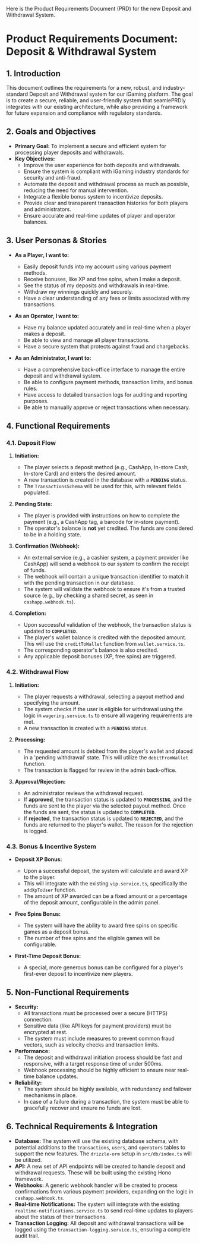 Here is the Product Requirements Document (PRD) for the new Deposit and Withdrawal System.

# Product Requirements Document: Deposit & Withdrawal System

## 1. Introduction

This document outlines the requirements for a new, robust, and industry-standard Deposit and Withdrawal system for our iGaming platform. The goal is to create a secure, reliable, and user-friendly system that seamlePRDly integrates with our existing architecture, while also providing a framework for future expansion and compliance with regulatory standards.

## 2. Goals and Objectives

- **Primary Goal:** To implement a secure and efficient system for processing player deposits and withdrawals.
- **Key Objectives:**
  - Improve the user experience for both deposits and withdrawals.
  - Ensure the system is compliant with iGaming industry standards for security and anti-fraud.
  - Automate the deposit and withdrawal process as much as possible, reducing the need for manual intervention.
  - Integrate a flexible bonus system to incentivize deposits.
  - Provide clear and transparent transaction histories for both players and administrators.
  - Ensure accurate and real-time updates of player and operator balances.

## 3. User Personas & Stories

- **As a Player, I want to:**
  - Easily deposit funds into my account using various payment methods.
  - Receive bonuses, like XP and free spins, when I make a deposit.
  - See the status of my deposits and withdrawals in real-time.
  - Withdraw my winnings quickly and securely.
  - Have a clear understanding of any fees or limits associated with my transactions.

- **As an Operator, I want to:**
  - Have my balance updated accurately and in real-time when a player makes a deposit.
  - Be able to view and manage all player transactions.
  - Have a secure system that protects against fraud and chargebacks.

- **As an Administrator, I want to:**
  - Have a comprehensive back-office interface to manage the entire deposit and withdrawal system.
  - Be able to configure payment methods, transaction limits, and bonus rules.
  - Have access to detailed transaction logs for auditing and reporting purposes.
  - Be able to manually approve or reject transactions when necessary.

## 4. Functional Requirements

### 4.1. Deposit Flow

1.  **Initiation:**
    - The player selects a deposit method (e.g., CashApp, In-store Cash, In-store Card) and enters the desired amount.
    - A new transaction is created in the database with a **`PENDING`** status.
    - The `TransactionsSchema` will be used for this, with relevant fields populated.

2.  **Pending State:**
    - The player is provided with instructions on how to complete the payment (e.g., a CashApp tag, a barcode for in-store payment).
    - The operator's balance is **not** yet credited. The funds are considered to be in a holding state.

3.  **Confirmation (Webhook):**
    - An external service (e.g., a cashier system, a payment provider like CashApp) will send a webhook to our system to confirm the receipt of funds.
    - The webhook will contain a unique transaction identifier to match it with the pending transaction in our database.
    - The system will validate the webhook to ensure it's from a trusted source (e.g., by checking a shared secret, as seen in `cashapp.webhook.ts`).

4.  **Completion:**
    - Upon successful validation of the webhook, the transaction status is updated to **`COMPLETED`**.
    - The player's wallet balance is credited with the deposited amount. This will use the `creditToWallet` function from `wallet.service.ts`.
    - The corresponding operator's balance is also credited.
    - Any applicable deposit bonuses (XP, free spins) are triggered.

### 4.2. Withdrawal Flow

1.  **Initiation:**
    - The player requests a withdrawal, selecting a payout method and specifying the amount.
    - The system checks if the user is eligible for withdrawal using the logic in `wagering.service.ts` to ensure all wagering requirements are met.
    - A new transaction is created with a **`PENDING`** status.

2.  **Processing:**
    - The requested amount is debited from the player's wallet and placed in a 'pending withdrawal' state. This will utilize the `debitFromWallet` function.
    - The transaction is flagged for review in the admin back-office.

3.  **Approval/Rejection:**
    - An administrator reviews the withdrawal request.
    - If **approved**, the transaction status is updated to **`PROCESSING`**, and the funds are sent to the player via the selected payout method. Once the funds are sent, the status is updated to **`COMPLETED`**.
    - If **rejected**, the transaction status is updated to **`REJECTED`**, and the funds are returned to the player's wallet. The reason for the rejection is logged.

### 4.3. Bonus & Incentive System

- **Deposit XP Bonus:**
  - Upon a successful deposit, the system will calculate and award XP to the player.
  - This will integrate with the existing `vip.service.ts`, specifically the `addXpToUser` function.
  - The amount of XP awarded can be a fixed amount or a percentage of the deposit amount, configurable in the admin panel.

- **Free Spins Bonus:**
  - The system will have the ability to award free spins on specific games as a deposit bonus.
  - The number of free spins and the eligible games will be configurable.

- **First-Time Deposit Bonus:**
  - A special, more generous bonus can be configured for a player's first-ever deposit to incentivize new players.

## 5. Non-Functional Requirements

- **Security:**
  - All transactions must be processed over a secure (HTTPS) connection.
  - Sensitive data (like API keys for payment providers) must be encrypted at rest.
  - The system must include measures to prevent common fraud vectors, such as velocity checks and transaction limits.
- **Performance:**
  - The deposit and withdrawal initiation process should be fast and responsive, with a target response time of under 500ms.
  - Webhook processing should be highly efficient to ensure near real-time balance updates.
- **Reliability:**
  - The system should be highly available, with redundancy and failover mechanisms in place.
  - In case of a failure during a transaction, the system must be able to gracefully recover and ensure no funds are lost.

## 6. Technical Requirements & Integration

- **Database:** The system will use the existing database schema, with potential additions to the `transactions`, `users`, and `operators` tables to support the new features. The `drizzle-orm` setup in `src/db/index.ts` will be utilized.
- **API:** A new set of API endpoints will be created to handle deposit and withdrawal requests. These will be built using the existing Hono framework.
- **Webhooks:** A generic webhook handler will be created to process confirmations from various payment providers, expanding on the logic in `cashapp.webhook.ts`.
- **Real-time Notifications:** The system will integrate with the existing `realtime-notifications.service.ts` to send real-time updates to players about the status of their transactions.
- **Transaction Logging:** All deposit and withdrawal transactions will be logged using the `transaction-logging.service.ts`, ensuring a complete audit trail.
